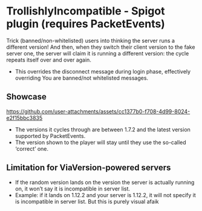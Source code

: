 # TrollishlyIncompatible - Spigot plugin (requires PacketEvents)
Trick (banned/non-whitelisted) users into thinking the server runs a different version!
And then, when they switch their client version to the fake server one, the server will claim it is running a different version: the cycle repeats itself over and over again.
- This overrides the disconnect message during login phase, effectively overriding You are banned/not whitelisted messages.
## Showcase
https://github.com/user-attachments/assets/cc1377b0-f708-4d99-8024-e2f15bbc3835
- The versions it cycles through are between 1.7.2 and the latest version supported by PacketEvents.
- The version shown to the player will stay until they use the so-called ‘correct’ one.
## Limitation for ViaVersion-powered servers
- If the random version lands on the version the server is actually running on, it won’t say it is incompatible in server list.
- Example: if it lands on 1.12.2 and your server is 1.12.2, it will not specify it is incompatible in server list. But this is purely visual afaik
